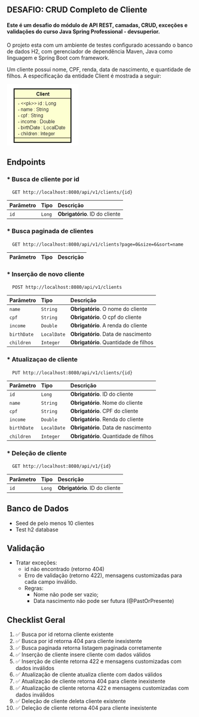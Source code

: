 
## DESAFIO: CRUD Completo de Cliente

#### Este é um desafio do módulo de API REST, camadas, CRUD, exceções e validações do curso Java Spring Professional - devsuperior.

O projeto esta com um ambiente de testes configurado acessando o banco de dados H2, com
 gerenciador de dependência  Maven, Java como linguagem e Spring Boot com framework.

Um cliente possui nome, CPF, renda, data de nascimento, e quantidade de filhos. 
A especificação da entidade Client é mostrada a seguir:

![Class](/src/main/resources/img/Class.png)

## Endpoints

### * Busca de cliente por id
```http
  GET http://localhost:8080/api/v1/clients/{id}
```
| Parâmetro   | Tipo       |Descrição|
| :---------- | :--------- | :------------------------------------------ |
| `id`      | `Long` | **Obrigatório**. ID do cliente |

### * Busca paginada de clientes
```http
  GET http://localhost:8080/api/v1/clients?page=0&size=6&sort=name
```
| Parâmetro   | Tipo       |Descrição|
| :---------- | :--------- | :------------------------------------------ |

### * Inserção de novo cliente
```http
  POST http://localhost:8080/api/v1/clients
```
| Parâmetro   | Tipo       |Descrição|
| :---------- | :--------- | :------------------------------------------ |
| `name`      | `String` | **Obrigatório**. O nome do cliente |
| `cpf`      | `String` | **Obrigatório**. O cpf do cliente |
| `income`    | `Double` | **Obrigatório**. A renda do cliente |
| `birthDate` | `LocalDate` | **Obrigatório**. Data de nascimento |
| `children` | `Integer` | **Obrigatório**. Quantidade de filhos |

### * Atualizaçao de cliente
```http
  PUT http://localhost:8080/api/v1/clients/{id}
```
| Parâmetro   | Tipo       |Descrição|
| :---------- | :--------- | :------------------------------------------ |
| `id`      | `Long` | **Obrigatório**. ID do cliente  |
| `name`      | `String` | **Obrigatório**. Nome do cliente |
| `cpf`      | `String` | **Obrigatório**. CPF do cliente |
| `income`    | `Double` | **Obrigatório**. Renda do cliente |
| `birthDate` | `LocalDate` | **Obrigatório**. Data de nascimento |
| `children` | `Integer` | **Obrigatório**. Quantidade de filhos |


### * Deleção de cliente
```http
  GET http://localhost:8080/api/v1/{id}
```
| Parâmetro   | Tipo       |Descrição|
| :---------- | :--------- | :------------------------------------------ |
| `id`      | `Long` | **Obrigatório**. ID do cliente |

## Banco de Dados
- Seed de pelo menos 10 clientes
- Test h2 database

## Validação
- Tratar exceções:
    - id não encontrado (retorno 404)
    - Erro de validação (retorno 422), mensagens customizadas para cada campo inválido.
    - Regras:
        - Nome não pode ser vazio;
        - Data nascimento não pode ser futura (@PastOrPresente)

## Checklist Geral
  1. ✅ Busca por id retorna cliente existente
  2. ✅ Busca por id retorna 404 para cliente inexistente
  3. ✅ Busca paginada retorna listagem paginada corretamente
  4. ✅ Inserção de cliente insere cliente com dados válidos
  5. ✅ Inserção de cliente retorna 422 e mensagens customizadas com dados inválidos
  6. ✅ Atualização de cliente atualiza cliente com dados válidos
  7. ✅ Atualização de cliente retorna 404 para cliente inexistente
  8. ✅ Atualização de cliente retorna 422 e mensagens customizadas com dados inválidos
  9. ✅ Deleção de cliente deleta cliente existente
  10. ✅ Deleção de cliente retorna 404 para cliente inexistente
    